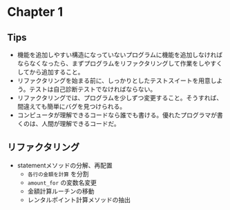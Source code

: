 # Chapter 1
## Tips
- 機能を追加しやすい構造になっていないプログラムに機能を追加しなければならなくなったら、まずプログラムをリファクタリングして作業をしやすくしてから追加すること。
- リファクタリングを始まる前に、しっかりとしたテストスイートを用意しよう。テストは自己診断テストでなければならない。
- リファクタリングでは、プログラムを少しずつ変更すること。そうすれば、間違えても簡単にバグを見つけられる。
- コンピュータが理解できるコードなら誰でも書ける。優れたプログラマが書くのは、人間が理解できるコードだ。
## リファクタリング
- statementメソッドの分解、再配置
  - `各行の金額を計算` を分割
  - `amount_for` の変数名変更
  - 金額計算ルーチンの移動
  - レンタルポイント計算メソッドの抽出

